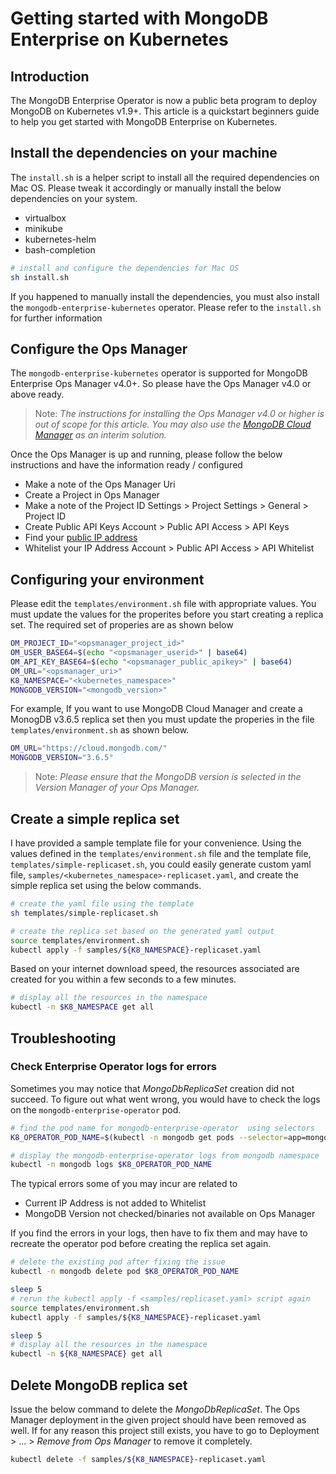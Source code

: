 # Getting started with MongoDB Enterprise on Kubernetes

## Introduction

The MongoDB Enterprise Operator is now a public beta program to deploy MongoDB on Kubernetes v1.9+. This article is a quickstart beginners guide to help you get started with MongoDB Enterprise on Kubernetes.

## Install the dependencies on your machine

The `install.sh` is a helper script to install all the required dependencies on Mac OS. Please tweak it accordingly or manually install the below dependencies on your system.

- virtualbox
- minikube
- kubernetes-helm
- bash-completion

```bash
# install and configure the dependencies for Mac OS
sh install.sh
```

If you happened to manually install the dependencies, you must also install the `mongodb-enterprise-kubernetes` operator. Please refer to the `install.sh` for further information

## Configure the Ops Manager

The `mongodb-enterprise-kubernetes` operator is supported for MongoDB Enterprise Ops Manager v4.0+. So please have the Ops Manager v4.0 or above ready.

> Note: _The instructions for installing the Ops Manager v4.0 or higher is out of scope for this article. You may also use the [MongoDB Cloud Manager](https://www.mongodb.com/cloud/cloud-manager) as an interim solution._

Once the Ops Manager is up and running, please follow the below instructions and have the information ready / configured

- Make a note of the Ops Manager Uri
- Create a Project in Ops Manager
- Make a note of the Project ID
  Settings > Project Settings > General > Project ID
- Create Public API Keys
  Account > Public API Access > API Keys
- Find your [public IP address](https://www.whatismyip.com/)
- Whitelist your IP Address
  Account > Public API Access > API Whitelist

## Configuring your environment

Please edit the `templates/environment.sh` file with appropriate values. You must update the values for the properites before you start creating a replica set. The required set of properies are as shown below

```bash
OM_PROJECT_ID="<opsmanager_project_id>"
OM_USER_BASE64=$(echo "<opsmanager_userid>" | base64)
OM_API_KEY_BASE64=$(echo "<opsmanager_public_apikey>" | base64)
OM_URL="<opsmanager_uri>"
K8_NAMESPACE="<kubernetes_namespace>"
MONGODB_VERSION="<mongodb_version>"
```

For example, If you want to use MongoDB Cloud Manager and create a MonogDB v3.6.5 replica set then you must update the properies in the file `templates/environment.sh` as shown below.

```bash
OM_URL="https://cloud.mongodb.com/"
MONGODB_VERSION="3.6.5"
```

> Note: _Please ensure that the MongoDB version is selected in the Version Manager of your Ops Manager._

## Create a simple replica set

I have provided a sample template file for your convenience. Using the values defined in the `templates/environment.sh` file and the template file, `templates/simple-replicaset.sh`, you could easily generate custom yaml file, `samples/<kubernetes_namespace>-replicaset.yaml`, and create the simple replica set using the below commands.

```bash
# create the yaml file using the template
sh templates/simple-replicaset.sh

# create the replica set based on the generated yaml output
source templates/environment.sh
kubectl apply -f samples/${K8_NAMESPACE}-replicaset.yaml
```

Based on your internet download speed, the resources associated are created for you within a few seconds to a few minutes.

```bash
# display all the resources in the namespace
kubectl -n $K8_NAMESPACE get all
```

## Troubleshooting

### Check Enterprise Operator logs for errors

Sometimes you may notice that _MongoDbReplicaSet_ creation did not succeed. To figure out what went wrong, you would have to check the logs on the `mongodb-enterprise-operator` pod.

```bash
# find the pod name for mongodb-enterprise-operator  using selectors
K8_OPERATOR_POD_NAME=$(kubectl -n mongodb get pods --selector=app=mongodb-enterprise-operator --output=jsonpath='{.items[0].metadata.name}')

# display the mongodb-enterprise-operator logs from mongodb namespace
kubectl -n mongodb logs $K8_OPERATOR_POD_NAME
```

The typical errors some of you may incur are related to

- Current IP Address is not added to Whitelist
- MongoDB Version not checked/binaries not available on Ops Manager

If you find the errors in your logs, then have to fix them and may have to recreate the operator pod before creating the replica set again.

```bash
# delete the existing pod after fixing the issue
kubectl -n mongodb delete pod $K8_OPERATOR_POD_NAME

sleep 5
# rerun the kubectl apply -f <samples/replicaset.yaml> script again
source templates/environment.sh
kubectl apply -f samples/${K8_NAMESPACE}-replicaset.yaml

sleep 5
# display all the resources in the namespace
kubectl -n ${K8_NAMESPACE} get all
```

## Delete MongoDB replica set

Issue the below command to delete the _MongoDbReplicaSet_. The Ops Manager deployment in the given project should have been removed as well. If for any reason this project still exists, you have to go to Deployment > ... > _Remove from Ops Manager_ to remove it completely.

```bash
kubectl delete -f samples/${K8_NAMESPACE}-replicaset.yaml
```
